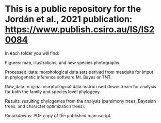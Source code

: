 # This is a public repository for the Jordán et al., 2021 publication: https://www.publish.csiro.au/IS/IS20084


In each folder you will find:

Figures: map, illustrations, and new species photographs. 

Processed_data: morphological data sets derived from mesquite for imput in phylogenetic inference software Mr. Bayes or TNT. 

Raw_data: original morphological data matrix used downstream for analysis for both the family and species level phylogeny. 

Results: resulting phylogenies from the analysis (parsimony trees, Bayesian trees, and character optimization trees). 

Rmarkdowns: PDF copy of the published manuscript. 
